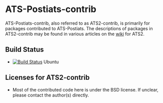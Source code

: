 # ATS-Postiats-contrib

ATS-Postiats-contrib, also referred to as ATS2-contrib, is primarily
for packages contributed to ATS-Postiats. The descriptions of
packages in ATS2-contrib may be found in various articles on the
[wiki](https://github.com/githwxi/ATS-Postiats/wiki/contrib) for ATS2.

## Build Status

* [![Build Status](https://travis-ci.org/githwxi/ATS-Postiats-contrib.svg?branch=master)](https://travis-ci.org/githwxi/ATS-Postiats-contrib) Ubuntu

## Licenses for ATS2-contrib

* Most of the contributed code here is under the BSD license. If unclear, please
  contact the author(s) directly.


